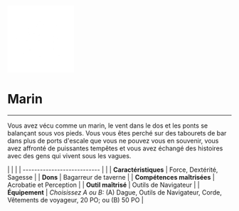 <div class="icon-container">
  <img src="_media/historiques/marin.png" alt="Marin" class="icon-title" data-no-zoom />

# Marin <!-- {docsify-ignore} -->

</div>

---

<div class="texte-intro">
  <p>Vous avez vécu comme un marin, le vent dans le dos et les ponts se balançant sous vos pieds. Vous vous êtes perché sur des tabourets de bar dans plus de ports d'escale que vous ne pouvez vous en souvenir, vous avez affronté de puissantes tempêtes et vous avez échangé des histoires avec des gens qui vivent sous les vagues.</p>
</div>

| | |
| --------------------------- | |
| **Caractéristiques** | Force, Dextérité, Sagesse |
| **Dons** | Bagarreur de taverne |
| **Compétences maîtrisées** | Acrobatie et Perception |
| **Outil maîtrisé** | Outils de Navigateur |
| **Équipement** | *Choisissez A ou B:* (A) Dague, Outils de Navigateur, Corde, Vêtements de voyageur, 20 PO; ou (B) 50 PO |